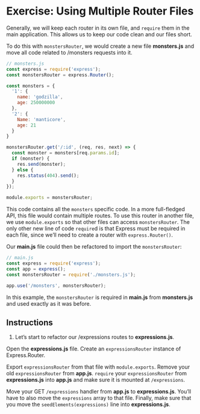 # Exercise: Using Multiple Router Files

Generally, we will keep each router in its own file, and ``require`` them in the main application. This allows us to keep our code clean and our files short.

To do this with ``monstersRouter``, we would create a new file **monsters.js** and move all code related to /monsters requests into it.

```javascript
// monsters.js
const express = require('express');
const monstersRouter = express.Router();

const monsters = {
  '1': {
    name: 'godzilla',
    age: 250000000
  },
  '2': {
    Name: 'manticore',
    age: 21
  }
}

monstersRouter.get('/:id', (req, res, next) => {
  const monster = monsters[req.params.id];
  if (monster) {
    res.send(monster);
  } else {
    res.status(404).send();
  }
});

module.exports = monstersRouter;
```

This code contains all the ``monsters`` specific code. In a more full-fledged API, this file would contain multiple routes. To use this router in another file, we use ``module.exports`` so that other files can access ``monstersRouter``. The only other new line of code ``require``d is that Express must be required in each file, since we’ll need to create a router with ``express.Router()``.

Our **main.js** file could then be refactored to import the ``monstersRouter``:

```javascript
// main.js
const express = require('express');
const app = express();
const monstersRouter = require('./monsters.js');

app.use('/monsters', monstersRouter);
```

In this example, the ``monstersRouter`` is required in **main.js** from **monsters.js** and used exactly as it was before.

## Instructions

1. Let’s start to refactor our /expressions routes to **expressions.js**.

Open the **expressions.js** file. Create an ``expressionsRouter`` instance of Express.Router.

Export ``expressionsRouter`` from that file with ``module.exports``. Remove your old ``expressionsRouter`` from **app.js**. ``require`` your ``expressionsRouter`` from **expressions.js** into **app.js** and make sure it is mounted at ``/expressions``.

Move your GET ``/expressions`` handler from **app.js** to **expressions.js**. You’ll have to also move the ``expressions`` array to that file. Finally, make sure that you move the ``seedElements(expressions)`` line into **expressions.js**.